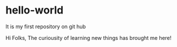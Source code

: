 # hello-world
It is my first repository on git hub

Hi Folks,
The curiousity of learning new things has brought me here!
